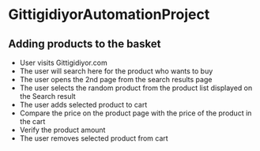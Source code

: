 # GittigidiyorAutomationProject

Adding products to the basket 
------------------------------------------------
* User visits Gittigidiyor.com
* The user will search here for the product who wants to buy
* The user opens the 2nd page from the search results page
* The user selects the random product from the product list displayed on the Search result
* The user adds selected product to cart
* Compare the price on the product page with the price of the product in the cart
* Verify the product amount
* The user removes selected product from cart
